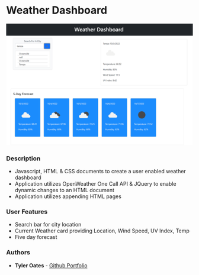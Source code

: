 # Weather Dashboard
![Demo](./assets/images/Demo.PNG)
### Description
* Javascript, HTML & CSS documents to create a user enabled weather dashboard
* Application utilizes OpenWeather One Call API & JQuery to enable dynamic changes to an HTML document
* Application utilizes appending HTML pages

### User Features
* Search bar for city location
* Current Weather card providing Location, Wind Speed, UV Index, Temp
* Five day forecast

### Authors
* **Tyler Oates** - [Github Portfolio](https://github.com/Atlas548)
